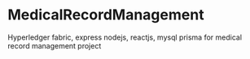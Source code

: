 # MedicalRecordManagement
Hyperledger fabric, express nodejs, reactjs, mysql prisma for medical record management project
